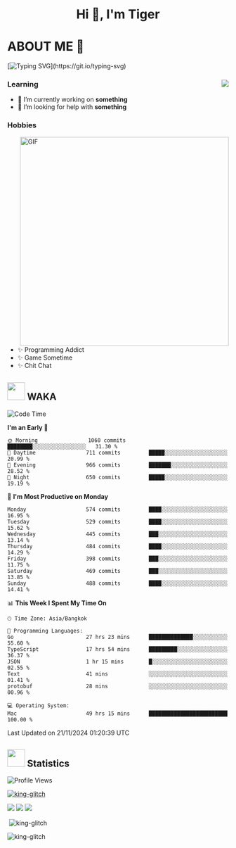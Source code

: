 <h1 align="center">Hi 👋, I'm Tiger</h1>




# ABOUT ME 💬

[![Typing SVG](https://readme-typing-svg.herokuapp.com?color=22F771&vCenter=true&lines=A+perssionate+developer+from+nowhere.)](https://git.io/typing-svg)

<div>
 <img align="right" src="https://spotify-github-profile.vercel.app/api/view?uid=12129734423&cover_image=false&theme=default&bar_color=22d016&bar_color_cover=true" />
 <h3>Learning</h3>
 
 <ul>
  <li>🔭 I’m currently working on <b>something</b></li>
  <li>🤝 I’m looking for help with <b>something</b></li>
 </ul>
 
</div>
<div>
 <h3>Hobbies</h3>
 <img align="right" height="475px"  alt="GIF" src="https://i.pinimg.com/originals/1f/b7/db/1fb7dbee557e5ed509f7517da8a84d58.gif" />
 <ul>
  <li>✨ Programming Addict</li>
  <li>✨ Game Sometime</li>
  <li>✨ Chit Chat</li>
 </ul>
 
</div>



## <img height="40" src="https://raw.githubusercontent.com/innng/innng/master/assets/kyubey.gif"/> WAKA

<!--START_SECTION:waka-->
![Code Time](http://img.shields.io/badge/Code%20Time-2%2C915%20hrs%206%20mins-blue)

**I'm an Early 🐤** 

```text
🌞 Morning                1060 commits        ████████░░░░░░░░░░░░░░░░░   31.30 % 
🌆 Daytime                711 commits         █████░░░░░░░░░░░░░░░░░░░░   20.99 % 
🌃 Evening                966 commits         ███████░░░░░░░░░░░░░░░░░░   28.52 % 
🌙 Night                  650 commits         █████░░░░░░░░░░░░░░░░░░░░   19.19 % 
```
📅 **I'm Most Productive on Monday** 

```text
Monday                   574 commits         ████░░░░░░░░░░░░░░░░░░░░░   16.95 % 
Tuesday                  529 commits         ████░░░░░░░░░░░░░░░░░░░░░   15.62 % 
Wednesday                445 commits         ███░░░░░░░░░░░░░░░░░░░░░░   13.14 % 
Thursday                 484 commits         ████░░░░░░░░░░░░░░░░░░░░░   14.29 % 
Friday                   398 commits         ███░░░░░░░░░░░░░░░░░░░░░░   11.75 % 
Saturday                 469 commits         ███░░░░░░░░░░░░░░░░░░░░░░   13.85 % 
Sunday                   488 commits         ████░░░░░░░░░░░░░░░░░░░░░   14.41 % 
```


📊 **This Week I Spent My Time On** 

```text
🕑︎ Time Zone: Asia/Bangkok

💬 Programming Languages: 
Go                       27 hrs 23 mins      ██████████████░░░░░░░░░░░   55.60 % 
TypeScript               17 hrs 54 mins      █████████░░░░░░░░░░░░░░░░   36.37 % 
JSON                     1 hr 15 mins        █░░░░░░░░░░░░░░░░░░░░░░░░   02.55 % 
Text                     41 mins             ░░░░░░░░░░░░░░░░░░░░░░░░░   01.41 % 
protobuf                 28 mins             ░░░░░░░░░░░░░░░░░░░░░░░░░   00.96 % 

💻 Operating System: 
Mac                      49 hrs 15 mins      █████████████████████████   100.00 % 
```


 Last Updated on 21/11/2024 01:20:39 UTC
<!--END_SECTION:waka-->
## <img height="40" src="https://raw.githubusercontent.com/innng/innng/master/assets/kyubey.gif"/> Statistics
![Profile Views](https://komarev.com/ghpvc/?username=king-glitch)  

<p align="left"> 
 <a href="https://github.com/ryo-ma/github-profile-trophy">
  <img src="https://github-profile-trophy.vercel.app/?username=king-glitch&theme=dracula" alt="king-glitch" />
 </a> </p>

![](https://github-profile-summary-cards.vercel.app/api/cards/profile-details?username=king-glitch&theme=dracula)
![](https://github-profile-summary-cards.vercel.app/api/cards/stats?username=king-glitch&theme=dracula) 
![](https://github-profile-summary-cards.vercel.app/api/cards/productive-time?username=king-glitch&theme=dracula)


<p>&nbsp;<img align="center" src="https://github-readme-stats.vercel.app/api?username=king-glitch&theme=dracula" alt="king-glitch" /></p>

<p><img align="center" src="https://github-readme-streak-stats.herokuapp.com/?user=king-glitch&theme=dracula" alt="king-glitch" /></p>
